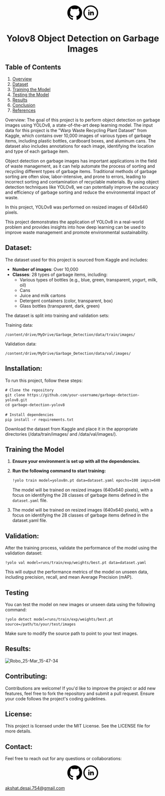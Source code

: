 <div align="center">
  
[1]: https://github.com/Akshat1661
[2]: https://www.linkedin.com/in/akshat-desai-10bba1235/


[![github](https://raw.githubusercontent.com/Pradnya1208/Telecom-Customer-Churn-prediction/c292abd3f9cc647a7edc0061193f1523e9c05e1f/icons/git.svg)][1]
[![linkedin](https://raw.githubusercontent.com/Pradnya1208/Telecom-Customer-Churn-prediction/9f5c4a255972275ced549ea6e34ef35019166944/icons/iconmonstr-linkedin-5.svg)][2]

</div>


# <div align="center">Yolov8 Object Detection on Garbage Images</div>

## Table of Contents
1. [Overview](#overview)
2. [Dataset](#dataset)
3. [Training the Model](#training-the-model)
4. [Testing the Model](#testing-the-model)
5. [Results](#results)
6. [Conclusion](#conclusion)
7. [References](#references)


Overview:
The goal of this project is to perform object detection on garbage images using YOLOv8, a state-of-the-art deep learning model. The input data for this project is the "Warp Waste Recycling Plant Dataset" from Kaggle, which contains over 10,000 images of various types of garbage items, including plastic bottles, cardboard boxes, and aluminum cans. The dataset also includes annotations for each image, identifying the location and type of each garbage item.

Object detection on garbage images has important applications in the field of waste management, as it can help automate the process of sorting and recycling different types of garbage items. Traditional methods of garbage sorting are often slow, labor-intensive, and prone to errors, leading to incorrect sorting and contamination of recyclable materials. By using object detection techniques like YOLOv8, we can potentially improve the accuracy and efficiency of garbage sorting and reduce the environmental impact of waste.

In this project, YOLOv8 was performed on resized images of 640x640 pixels.

This project demonstrates the application of YOLOv8 in a real-world problem and provides insights into how deep learning can be used to improve waste management and promote environmental sustainability.

## Dataset:

The dataset used for this project is sourced from Kaggle and includes:
- **Number of images**: Over 10,000
- **Classes**: 28 types of garbage items, including:
    - Various types of bottles (e.g., blue, green, transparent, yogurt, milk, oil)
    - Cans
    - Juice and milk cartons
    - Detergent containers (color, transparent, box)
    - Glass bottles (transparent, dark, green)


The dataset is split into training and validation sets:

Training data: 
```
/content/drive/MyDrive/Garbage_Detection/data/train/images/
```
Validation data: 
```
/content/drive/MyDrive/Garbage_Detection/data/val/images/
```
## Installation:
To run this project, follow these steps:

```
# Clone the repository
git clone https://github.com/your-username/garbage-detection-yolov8.git
cd garbage-detection-yolov8

# Install dependencies
pip install -r requirements.txt
```
Download the dataset from Kaggle and place it in the appropriate directories (/data/train/images/ and /data/val/images/).

## Training the Model
1. **Ensure your environment is set up with all the dependencies.**

2. **Run the following command to start training:**

    ```bash
    !yolo train model=yolov8n.pt data=dataset.yaml epochs=100 imgsz=640
    ```

    The model will be trained on resized images (640x640 pixels), with a focus on identifying the 28 classes of garbage items defined in the `dataset.yaml` file.

3. The model will be trained on resized images (640x640 pixels), with a focus on identifying the 28 classes of garbage items defined in the dataset.yaml file.

## Validation:
After the training process, validate the performance of the model using the validation dataset:
```
!yolo val model=runs/train/exp/weights/best.pt data=dataset.yaml
```
This will output the performance metrics of the model on unseen data, including precision, recall, and mean Average Precision (mAP).

## Testing
You can test the model on new images or unseen data using the following command:
```
!yolo detect model=runs/train/exp/weights/best.pt source=/path/to/your/test/images
```
Make sure to modify the source path to point to your test images.

## Results:

![Robo_25-Mar_15-47-34](https://github.com/user-attachments/assets/a6212128-0a26-4b57-acf3-fc3e67edae73)


## Contributing:
Contributions are welcome! If you'd like to improve the project or add new features, feel free to fork the repository and submit a pull request. Ensure your code follows the project's coding guidelines.

## License:
This project is licensed under the MIT License. See the LICENSE file for more details.

## Contact:
Feel free to reach out for any questions or collaborations:
<div align="center">
  
[1]: https://github.com/Akshat1661
[2]: https://www.linkedin.com/in/akshat-desai-10bba1235/


[![github](https://raw.githubusercontent.com/Pradnya1208/Telecom-Customer-Churn-prediction/c292abd3f9cc647a7edc0061193f1523e9c05e1f/icons/git.svg)][1]
[![linkedin](https://raw.githubusercontent.com/Pradnya1208/Telecom-Customer-Churn-prediction/9f5c4a255972275ced549ea6e34ef35019166944/icons/iconmonstr-linkedin-5.svg)][2]

</div>

akshat.desai.754@gmail.com


